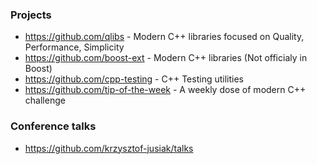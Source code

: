 ### Projects
- https://github.com/qlibs - Modern C++ libraries focused on Quality, Performance, Simplicity
- https://github.com/boost-ext - Modern C++ libraries (Not officialy in Boost)
- https://github.com/cpp-testing - C++ Testing utilities
- https://github.com/tip-of-the-week - A weekly dose of modern C++ challenge

### Conference talks
- https://github.com/krzysztof-jusiak/talks
